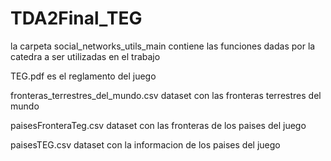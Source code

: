 # TDA2Final_TEG

la carpeta social_networks_utils_main contiene las funciones dadas por la
catedra a ser utilizadas en el trabajo

TEG.pdf es el reglamento del juego

fronteras_terrestres_del_mundo.csv dataset con las fronteras terrestres
del mundo

paisesFronteraTeg.csv dataset con las fronteras de los paises del juego

paisesTEG.csv dataset con la informacion de los paises del juego